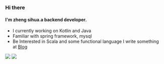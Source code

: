 ### Hi there
#### I'm zheng sihua.a backend developer.
- I currently working on Kotlin and Java
- Familiar with spring framework, mysql
- Be Interested in Scala and some functional language
I write something at [Blog](https://zshnb.github.io/)

![](https://github-readme-stats.vercel.app/api?username=zshnb)
![](https://github-readme-streak-stats.herokuapp.com/?user={zshnb})
